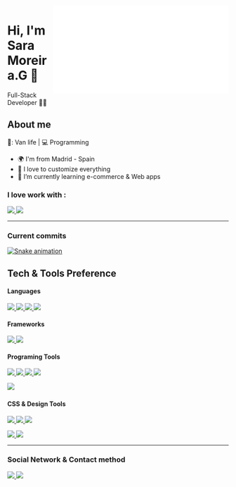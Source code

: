 <a href="https://www.linkedin.com/in/sara-moreira-g/" target="_blank" rel="noopener noreferrer">
	<img align="right" src="greeting.svg" width="400" height="200" alt="Click here!!!">
</a>

# Hi, I'm Sara Moreira.G 🐒

Full-Stack Developer 👩‍💻


## About me 

🚐: Van life | :computer: Programming

- 🌍 I'm from Madrid - Spain
- :gem: I love to customize everything
- 🌱 I’m currently learning e-commerce & Web apps

### I love work with :
<a href="https://github.com/SaraMoreiraG">
  <img src="https://img.shields.io/badge/Mac-FCC624?style=for-the-badge&logo=Apple&logoColor=black">
</a>
<a href="https://github.com/SaraMoreiraG">
  <img src="https://img.shields.io/badge/Windows-0078D6?style=for-the-badge&logo=windows&logoColor=white">
</a>

---
### Current commits
[![Snake animation](https://github.com/SaraMoreiraG/SaraMoreiraG/blob/output-snake-commits/github-contribution-grid-snake.svg)](https://github.com/SaraMoreiraG)


## Tech & Tools Preference

#### Languages
<a href="https://github.com/ArielCalisaya">
  <img src="https://img.shields.io/badge/HTML5-E34F26?style=for-the-badge&logo=html5&logoColor=white"> <img src="https://img.shields.io/badge/CSS3-1572B6?style=for-the-badge&logo=css3&logoColor=white">
</a>
<a href="https://github.com/ArielCalisaya">
  <img src="https://img.shields.io/badge/JavaScript-F7DF1E?style=for-the-badge&logo=javascript&logoColor=black">
</a>
<a href="https://github.com/ArielCalisaya">
  <img src="https://img.shields.io/badge/Python-F7DF1E?style=for-the-badge&logo=python&logoColor=black">
</a>

#### Frameworks
<a href="https://github.com/ArielCalisaya"> 
	<img src="https://img.shields.io/badge/React-20232A?style=for-the-badge&logo=react&logoColor=61DAFB"> 
</a> 
<a href="https://github.com/ArielCalisaya">
	<img src="https://img.shields.io/badge/Angular-663399?style=for-the-badge&logo=angular&logoColor=white">
</a>


#### Programing Tools
<a href="https://github.com/ArielCalisaya">
  <img src="https://img.shields.io/badge/GitHub-100000?style=for-the-badge&logo=github&logoColor=white"> <img src="https://img.shields.io/badge/Git-F05032?style=for-the-badge&logo=git&logoColor=white">
</a>
<a href="https://github.com/ArielCalisaya">
  <img src="https://img.shields.io/badge/Postman-FF6C37?style=for-the-badge&logo=Postman&logoColor=white">
</a>
<a href="https://github.com/ArielCalisaya">
  <img src="https://img.shields.io/badge/VSCode-0078D4?style=for-the-badge&logo=visual%20studio%20code&logoColor=white">
</a>

<a href="https://github.com/ArielCalisaya"> <img src="https://img.shields.io/badge/npm-CB3837?style=for-the-badge&logo=npm&logoColor=white"> 
</a>

#### CSS & Design Tools
<a href="https://github.com/ArielCalisaya">
  <img src="https://img.shields.io/badge/styled--components-db7093?style=for-the-badge&logo=styled-components&logoColor=white"> 
</a> <a href="https://github.com/ArielCalisaya">	
  <img src="https://img.shields.io/badge/Sass-CC6699?style=for-the-badge&logo=sass&logoColor=white">
</a>
<a href="https://github.com/ArielCalisaya">
  <img src="https://img.shields.io/badge/Bootstrap-563D7C?style=for-the-badge&logo=bootstrap&logoColor=white">
</a>

<a href="https://github.com/ArielCalisaya"><img src="https://img.shields.io/badge/Figma-F24E1E?style=for-the-badge&logo=figma&logoColor=white">
</a> 
<a href="https://github.com/ArielCalisaya">
  <img src="https://img.shields.io/badge/Canva-%2300C4CC.svg?&style=for-the-badge&logo=Canva&logoColor=white">
</a>

---

### Social Network & Contact method
<a href="https://linkedin.com/in/arielcalisaya/">
  <img src="https://img.shields.io/badge/LinkedIn-0077B5?style=for-the-badge&logo=linkedin&logoColor=white">
</a> 
<a href="mailto:saramordev@gmail.com"> 
  <img src="https://img.shields.io/badge/Gmail-red?style=for-the-badge&logo=Gmail&logoColor=black">
</a>
